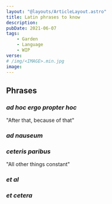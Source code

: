 ```yaml
---
layout: "@layouts/ArticleLayout.astro"
title: Latin phrases to know
description: 
pubDate: 2021-06-07
tags:
    - Garden
    - Language
    - WIP
verse:
# /img/<IMAGE>.min.jpg
image:
---
```


## Phrases

### _ad hoc ergo propter hoc_

"After that, because of that"

### _ad nauseum_

### _ceteris paribus_

"All other things constant"

### _et al_

### _et cetera_
